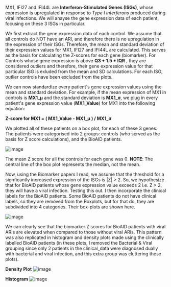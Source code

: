 MX1, IFI27 and IFI44L are **Interferon-Stimulated Genes (ISGs)**, whose expression is upregulated in response to 
_Type I interferons_ produced during viral infections. We will anayse the gene expression data of each patient, focusing
on these 3 ISGs in particular.

We first extract the gene expression data of each control. We assume that all controls do NOT have an ARI, and therefore
there is no upregulation in the expression of their ISGs. Therefore, the mean and standard deviation of their expression
values for MX1, IFI27 and IFI44L are calculated. This serves as the basis for calculating the Z-scores for each gene 
(biomarker). For Controls whose gene expression is above **Q3 + 1.5 * IQR** , they are considered outliers and therefore, 
their gene expression value for that particular ISG is exluded from the mean and SD calculations. For each ISG, outlier
controls have been excluded from the plots.

We can now standardize every patient's gene expression values using the mean and standard deviation.
For example, if the mean expression of MX1 in controls is **MX1_μ** and the standard deviation is **MX1_σ**, we plug in
every patient's gene expression value (**MX1_Value**) for MX1 into the following equation:

**Z-score for MX1 = ( MX1_Value - MX1_μ ) / MX1_σ**

We plotted all of these patients on a box plot, for each of these 3 genes. The patients were categorised into 2 groups:
controls (who served as the basis for Z score calculations), and the BioAID patients.

![image](https://github.com/user-attachments/assets/64e4f345-05f9-4e64-b919-866ee7d345f4)

The mean Z score for all the controls for each gene was 0.
**NOTE**: The central line of the box plot represents the median, not the mean.

Now, using the Biomarker papers I read, we assume that the threshold for a signficantly increased expression of the ISGs
is |Z| > 2. So, we hypothesize that for BioAID patients whose gene expression value exceeds 2 i.e. Z > 2, they will have
a viral infection. Testing this out. I then incorporate the clinical labels for the BioAID patients. Some BioAID patients do 
not have clinical labels, so they are removed from the Boxplots, but for that do, they are subdivided into 4 categories.
Their box-plots are shown here.

![image](https://github.com/user-attachments/assets/53aa5e4b-9110-4331-9fcc-ff125130a7d9)

We can clearly see that the biomarker Z scores for BioAID patients with viral ARIs are elevated when compared to those
without viral ARIs. This pattern was also replicated in histogram and density plots made using the clinically labelled 
BioAID patients (in these plots, I removed the Bacterial & Viral grouping since only 2 patients in the clinical_data
were diagnosed dually with bacterial and viral infection, and this extra group was cluttering these plots).

**Density Plot**
![image](https://github.com/user-attachments/assets/4a8807ce-e60e-47e4-81c2-72bdc71330b5)

**Histogram**
![image](https://github.com/user-attachments/assets/946f28a0-b898-4eac-afb5-00d08dff9ad0)



